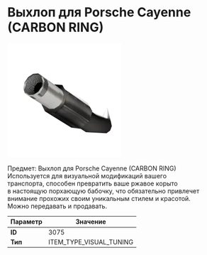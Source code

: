# Выхлоп для Porsche Cayenne (CARBON RING)

![Item Image](../img/3075.webp?raw=true)

Предмет: Выхлоп для Porsche Cayenne (CARBON RING)<br>Используется для визуальной модификаций вашего<br>транспорта, способен превратить ваше ржавое корыто<br>в настоящую порхающую бабочку, что обязательно привлечет<br>внимание прохожих своим уникальным стилем и красотой.<br>Можно передавать и продавать.


| Параметр | Значение |
|----------|----------|
| **ID** | 3075 |
| **Тип** | ITEM_TYPE_VISUAL_TUNING |

